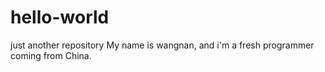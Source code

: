# hello-world
just another repository
My name is wangnan, and i'm a fresh programmer coming from China.
